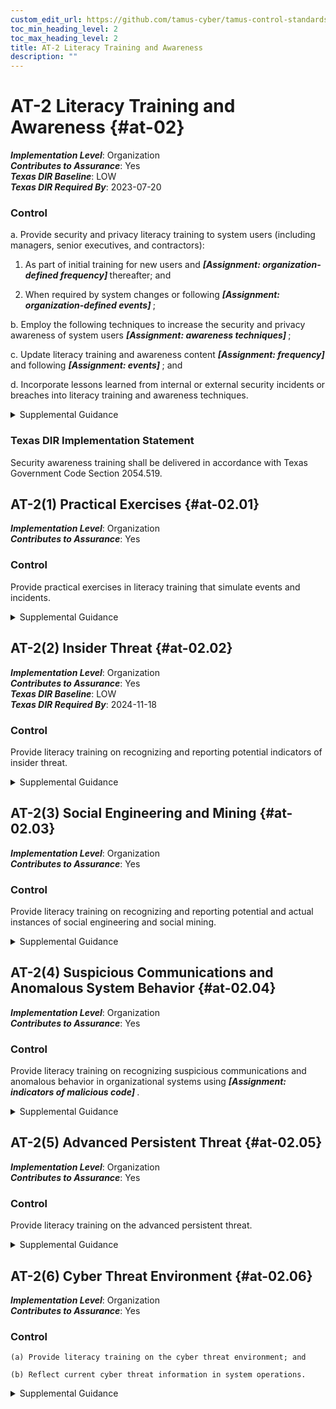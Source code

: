 ```yaml
---
custom_edit_url: https://github.com/tamus-cyber/tamus-control-standards/tree/main/content/tamus.edu/TAMUS_profile.xml
toc_min_heading_level: 2
toc_max_heading_level: 2
title: AT-2 Literacy Training and Awareness
description: ""
---
```


# AT-2 Literacy Training and Awareness {#at-02}

_**Implementation Level**_: Organization\
_**Contributes to Assurance**_: Yes\
_**Texas DIR Baseline**_: LOW\
_**Texas DIR Required By**_: 2023-07-20

### Control

a. Provide security and privacy literacy training to system users (including managers, senior executives, and contractors):

1. As part of initial training for new users and <strong title="at-2_prm_1"> <em>[Assignment: organization-defined frequency]</em> </strong> thereafter; and

2. When required by system changes or following <strong title="at-2_prm_2"> <em>[Assignment: organization-defined events]</em> </strong>;

b. Employ the following techniques to increase the security and privacy awareness of system users <strong title="at-02_odp.05"> <em>[Assignment: awareness techniques]</em> </strong>;

c. Update literacy training and awareness content <strong title="at-02_odp.06"> <em>[Assignment: frequency]</em> </strong> and following <strong title="at-02_odp.07"> <em>[Assignment: events]</em> </strong> ; and

d. Incorporate lessons learned from internal or external security incidents or breaches into literacy training and awareness techniques.

<details>
  <summary>Supplemental Guidance</summary>

Organizations provide basic and advanced levels of literacy training to system users, including measures to test the knowledge level of users. Organizations determine the content of literacy training and awareness based on specific organizational requirements, the systems to which personnel have authorized access, and work environments (e.g., telework). The content includes an understanding of the need for security and privacy as well as actions by users to maintain security and personal privacy and to respond to suspected incidents. The content addresses the need for operations security and the handling of personally identifiable information.

</details>

### Texas DIR Implementation Statement

Security awareness training shall be delivered in accordance with Texas Government Code Section 2054.519.

## AT-2(1) Practical Exercises {#at-02.01}

_**Implementation Level**_: Organization\
_**Contributes to Assurance**_: Yes

### Control

Provide practical exercises in literacy training that simulate events and incidents.

<details>
  <summary>Supplemental Guidance</summary>

Practical exercises include no-notice social engineering attempts to collect information, gain unauthorized access, or simulate the adverse impact of opening malicious email attachments or invoking, via spear phishing attacks, malicious web links.

</details>

## AT-2(2) Insider Threat {#at-02.02}

_**Implementation Level**_: Organization\
_**Contributes to Assurance**_: Yes\
_**Texas DIR Baseline**_: LOW\
_**Texas DIR Required By**_: 2024-11-18

### Control

Provide literacy training on recognizing and reporting potential indicators of insider threat.

<details>
  <summary>Supplemental Guidance</summary>

Potential indicators and possible precursors of insider threat can include behaviors such as inordinate, long-term job dissatisfaction; attempts to gain access to information not required for job performance; unexplained access to financial resources; bullying or harassment of fellow employees; workplace violence; and other serious violations of policies, procedures, directives, regulations, rules, or practices. Literacy training includes how to communicate the concerns of employees and management regarding potential indicators of insider threat through channels established by the organization and in accordance with established policies and procedures. Organizations may consider tailoring insider threat awareness topics to the role. For example, training for managers may be focused on changes in the behavior of team members, while training for employees may be focused on more general observations.

</details>

## AT-2(3) Social Engineering and Mining {#at-02.03}

_**Implementation Level**_: Organization\
_**Contributes to Assurance**_: Yes

### Control

Provide literacy training on recognizing and reporting potential and actual instances of social engineering and social mining.

<details>
  <summary>Supplemental Guidance</summary>

Social engineering is an attempt to trick an individual into revealing information or taking an action that can be used to breach, compromise, or otherwise adversely impact a system. Social engineering includes phishing, pretexting, impersonation, baiting, quid pro quo, thread-jacking, social media exploitation, and tailgating. Social mining is an attempt to gather information about the organization that may be used to support future attacks. Literacy training includes information on how to communicate the concerns of employees and management regarding potential and actual instances of social engineering and data mining through organizational channels based on established policies and procedures.

</details>

## AT-2(4) Suspicious Communications and Anomalous System Behavior {#at-02.04}

_**Implementation Level**_: Organization\
_**Contributes to Assurance**_: Yes

### Control

Provide literacy training on recognizing suspicious communications and anomalous behavior in organizational systems using <strong title="at-02.04_odp"> <em>[Assignment: indicators of malicious code]</em> </strong>.

<details>
  <summary>Supplemental Guidance</summary>

A well-trained workforce provides another organizational control that can be employed as part of a defense-in-depth strategy to protect against malicious code coming into organizations via email or the web applications. Personnel are trained to look for indications of potentially suspicious email (e.g., receiving an unexpected email, receiving an email containing strange or poor grammar, or receiving an email from an unfamiliar sender that appears to be from a known sponsor or contractor). Personnel are also trained on how to respond to suspicious email or web communications. For this process to work effectively, personnel are trained and made aware of what constitutes suspicious communications. Training personnel on how to recognize anomalous behaviors in systems can provide organizations with early warning for the presence of malicious code. Recognition of anomalous behavior by organizational personnel can supplement malicious code detection and protection tools and systems employed by organizations.

</details>

## AT-2(5) Advanced Persistent Threat {#at-02.05}

_**Implementation Level**_: Organization\
_**Contributes to Assurance**_: Yes

### Control

Provide literacy training on the advanced persistent threat.

<details>
  <summary>Supplemental Guidance</summary>

An effective way to detect advanced persistent threats (APT) and to preclude successful attacks is to provide specific literacy training for individuals. Threat literacy training includes educating individuals on the various ways that APTs can infiltrate the organization (e.g., through websites, emails, advertisement pop-ups, articles, and social engineering). Effective training includes techniques for recognizing suspicious emails, use of removable systems in non-secure settings, and the potential targeting of individuals at home.

</details>

## AT-2(6) Cyber Threat Environment {#at-02.06}

_**Implementation Level**_: Organization\
_**Contributes to Assurance**_: Yes

### Control

    (a) Provide literacy training on the cyber threat environment; and

    (b) Reflect current cyber threat information in system operations.

<details>
  <summary>Supplemental Guidance</summary>

Since threats continue to change over time, threat literacy training by the organization is dynamic. Moreover, threat literacy training is not performed in isolation from the system operations that support organizational mission and business functions.

</details>


